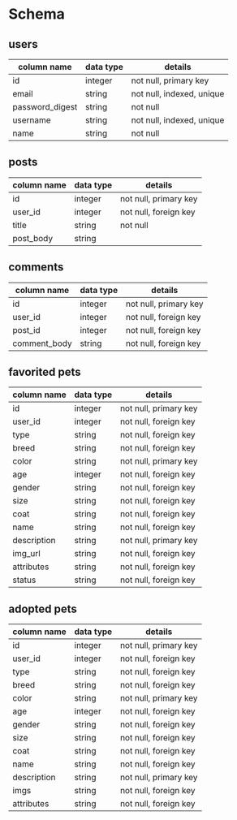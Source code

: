 # Schema

## users

| column name     | data type | details                   |
| --------------- | --------- | ------------------------- |
| id              | integer   | not null, primary key     |
| email           | string    | not null, indexed, unique |
| password_digest | string    | not null                  |
| username        | string    | not null, indexed, unique |
| name            | string    | not null                  |

## posts

| column name | data type | details               |
| ----------- | --------- | --------------------- |
| id          | integer   | not null, primary key |
| user_id     | integer   | not null, foreign key |
| title       | string    | not null              |
| post_body   | string    |

## comments

| column name  | data type | details               |
| ------------ | --------- | --------------------- |
| id           | integer   | not null, primary key |
| user_id      | integer   | not null, foreign key |
| post_id      | integer   | not null, foreign key |
| comment_body | string    | not null, foreign key |

## favorited pets

| column name | data type | details               |
| ----------- | --------- | --------------------- |
| id          | integer   | not null, primary key |
| user_id     | integer   | not null, foreign key |
| type        | string    | not null, foreign key |
| breed       | string    | not null, foreign key |
| color       | string    | not null, primary key |
| age         | integer   | not null, foreign key |
| gender      | string    | not null, foreign key |
| size        | string    | not null, foreign key |
| coat        | string    | not null, foreign key |
| name        | string    | not null, foreign key |
| description | string    | not null, primary key |
| img_url     | string    | not null, foreign key |
| attributes  | string    | not null, foreign key |
| status      | string    | not null, foreign key |

## adopted pets

| column name | data type | details               |
| ----------- | --------- | --------------------- |
| id          | integer   | not null, primary key |
| user_id     | integer   | not null, foreign key |
| type        | string    | not null, foreign key |
| breed       | string    | not null, foreign key |
| color       | string    | not null, primary key |
| age         | integer   | not null, foreign key |
| gender      | string    | not null, foreign key |
| size        | string    | not null, foreign key |
| coat        | string    | not null, foreign key |
| name        | string    | not null, foreign key |
| description | string    | not null, primary key |
| imgs        | string    | not null, foreign key |
| attributes  | string    | not null, foreign key |
